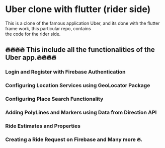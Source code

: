 # Uber clone with flutter (rider side)

This is a clone of the famous application Uber, and its done with the flutter frame work, this particular repo, contains\
the code for the rider side.

## 🔥🔥🔥🔥 This include all the functionalities of the Uber app.🔥🔥🔥🔥
###  Login and Register with Firebase Authentication
###  Configuring Location Services using GeoLocator Package
###  Configuring Place Search Functionality
###  Adding PolyLines and Markers using Data from Direction API
###  Ride Estimates and Properties
###  Creating a Ride Request on Firebase and Many more 🔥.
